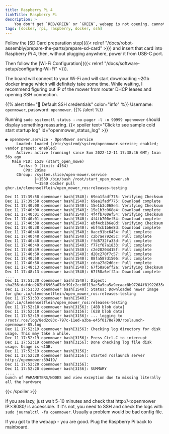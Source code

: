 ```yaml
---
title: Raspberry Pi 4
linkTitle: Raspberry Pi
description: >
    You don't get `RED/GREEN` or `GREEN`, webapp is not opening, cannot move mower via controller. We go step by step.
tags: [docker, rpi, raspberry, docker, ssh]
---
```


Follow the [SD Card preparation step]({{< relref "/docs/robot-assembly/prepare-the-parts/prepare-sd-card" >}}) and insert that card into Raspberry Pi 4, then, without plugging anywhere, power it from USB-C port.

Then follow the [Wi-Fi Configuration]({{< relref "/docs/software-setup/configuring-Wi-Fi" >}}).

The board will connect to your Wi-Fi and will start downloading ~2Gb docker image which will definitely take some time.
While waiting, I recommend figuring out IP of the mower from router DHCP leases and opening SSH connection.


{{% alert title="🔑 Default SSH credentials" color="info" %}}
Username: `openmower`, password: `openmower`.
{{% /alert %}}


Running `sudo systemctl status --no-pager -l -n 99999 openmower` should display something reassuring.
{{< spoiler text="Click to see sample cold start startup log" id="openmower_status_log" >}}
```
● openmower.service - OpenMower service
     Loaded: loaded (/etc/systemd/system/openmower.service; enabled; vendor preset: enabled)
     Active: active (running) since Sun 2022-12-11 17:38:46 GMT; 1min 56s ago
   Main PID: 1539 (start_open_mowe)
      Tasks: 9 (limit: 4164)
        CPU: 295ms
     CGroup: /system.slice/open-mower.service
             ├─1539 /bin/bash /root/start_open_mower.sh
             └─1540 docker pull ghcr.io/clemenselflein/open_mower_ros:releases-testing

Dec 11 17:39:58 openmower bash[1540]: 69ea1fadf775: Verifying Checksum
Dec 11 17:39:58 openmower bash[1540]: 69ea1fadf775: Download complete
Dec 11 17:40:00 openmower bash[1540]: 15e1b3c068e4: Verifying Checksum
Dec 11 17:40:00 openmower bash[1540]: 15e1b3c068e4: Download complete
Dec 11 17:40:01 openmower bash[1540]: 4f4fb700ef54: Verifying Checksum
Dec 11 17:40:01 openmower bash[1540]: 4f4fb700ef54: Download complete
Dec 11 17:40:38 openmower bash[1540]: ebf4cb1b6e8d: Verifying Checksum
Dec 11 17:40:38 openmower bash[1540]: ebf4cb1b6e8d: Download complete
Dec 11 17:40:48 openmower bash[1540]: 0acc91bc6454: Pull complete
Dec 11 17:40:48 openmower bash[1540]: c2b7ae792e5c: Pull complete
Dec 11 17:40:48 openmower bash[1540]: ffd8732fa33d: Pull complete
Dec 11 17:40:49 openmower bash[1540]: f77cf07a1833: Pull complete
Dec 11 17:40:49 openmower bash[1540]: c2e28204415f: Pull complete
Dec 11 17:40:50 openmower bash[1540]: d20c270f7c57: Pull complete
Dec 11 17:40:50 openmower bash[1540]: 88fa587d1506: Pull complete
Dec 11 17:40:50 openmower bash[1540]: cdca27d2d0cc: Pull complete
Dec 11 17:48:13 openmower bash[1540]: 67f58a6eff2a: Verifying Checksum
Dec 11 17:48:13 openmower bash[1540]: 67f58a6eff2a: Download complete
....
Dec 11 17:51:30 openmower bash[1540]: Digest: sha256:dafdce282bf6963a07dc391c2cc06119ac5a5ca5a9ecaac8b97204f81922635c
Dec 11 17:51:33 openmower bash[1540]: Status: Downloaded newer image for ghcr.io/clemenselflein/open_mower_ros:releases-testing
Dec 11 17:51:33 openmower bash[1540]: ghcr.io/clemenselflein/open_mower_ros:releases-testing
Dec 11 17:52:18 openmower bash[3156]: [48B blob data]
Dec 11 17:52:18 openmower bash[3156]: [62B blob data]
Dec 11 17:52:19 openmower bash[3156]: ... logging to /root/.ros/log/8ed2c83c-797c-11ed-a3ba-e45f0178e709/roslaunch-openmower-85.log
Dec 11 17:52:19 openmower bash[3156]: Checking log directory for disk usage. This may take a while.
Dec 11 17:52:19 openmower bash[3156]: Press Ctrl-C to interrupt
Dec 11 17:52:19 openmower bash[3156]: Done checking log file disk usage. Usage is <1GB.
Dec 11 17:52:19 openmower bash[3156]:
Dec 11 17:52:20 openmower bash[3156]: started roslaunch server http://openmower:39419/
Dec 11 17:52:20 openmower bash[3156]:
Dec 11 17:52:20 openmower bash[3156]: SUMMARY
....
bunch of PARAMETERS/NODES and view exception due to missing literally all the hardware
```
{{< /spoiler >}}

If you are lazy, just wait 5-10 minutes and check that http://\<openmower IP\>:8080/ is accessible. If it's not, you need to SSH and check the logs with `sudo journalctl -fu openmower`. Usually a problem would be bad config file.

If you got to the webapp - you are good. Plug the Raspberry Pi back to mainboard.
